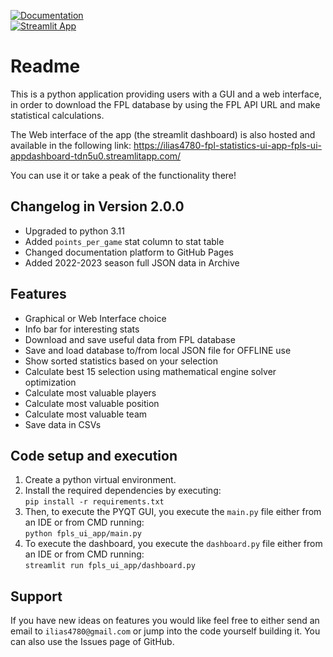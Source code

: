 [![Documentation](https://img.shields.io/badge/GitHub%20Pages-222222?style=for-the-badge&logo=GitHub%20Pages&logoColor=white)](https://ilias4780.github.io/fpl_statistics_ui_app/index)\
[![Streamlit App](https://static.streamlit.io/badges/streamlit_badge_black_white.svg)](https://ilias4780-fpl-statistics-ui-app-fpls-ui-appdashboard-tdn5u0.streamlitapp.com/)

Readme
=======

This is a python application providing users with a GUI and a web interface, in order to download 
the FPL database by using the FPL API URL and make statistical calculations.

The Web interface of the app (the streamlit dashboard) is also hosted and available in the following link:
https://ilias4780-fpl-statistics-ui-app-fpls-ui-appdashboard-tdn5u0.streamlitapp.com/

You can use it or take a peak of the functionality there!

Changelog in Version 2.0.0
---------------------------
- Upgraded to python 3.11
- Added `points_per_game` stat column to stat table
- Changed documentation platform to GitHub Pages
- Added 2022-2023 season full JSON data in Archive


Features
----------
- Graphical or Web Interface choice
- Info bar for interesting stats
- Download and save useful data from FPL database
- Save and load database to/from local JSON file for OFFLINE use
- Show sorted statistics based on your selection
- Calculate best 15 selection using mathematical engine solver optimization
- Calculate most valuable players
- Calculate most valuable position
- Calculate most valuable team
- Save data in CSVs


Code setup and execution
-------------------------
1. Create a python virtual environment.
2. Install the required dependencies by executing:  
    `pip install -r requirements.txt`    
3. Then, to execute the PYQT GUI, you execute the `main.py` file either from an IDE or from CMD running:  
    `python fpls_ui_app/main.py`
4. To execute the dashboard, you execute the `dashboard.py` file either from an IDE or from CMD running:  
    `streamlit run fpls_ui_app/dashboard.py`


Support
--------
If you have new ideas on features you would like feel free to either send an email to 
`ilias4780@gmail.com` or jump into the code yourself building it. You can also use the Issues
page of GitHub.
